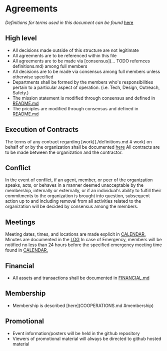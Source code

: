 # Agreements

*Definitions for terms used in this document can be found* [here](./DEFINITIONS.md)

## High level

 - All decisions made outside of this structure are not legitimate
 - All agreements are to be referenced within this file
 - All agreements are to be made via [consensus](... TODO refernces definitions.md) among full members
 - All decisions are to be made via consensus among full members unless otherwise specified
 - Departments shall be formed by the members who's responsibilities pertain to a particular aspect of operation. (i.e. Tech, Design, Outreach, Safety.)
 - The mission statement is modified through consensus and defined in [README.md](./README.md#Mission)
 - The priciples are modified through consensus and defined in [README.md](./README.md#Principles)

## Execution of Contracts

The terms of any contract regarding [work](./definitions.md # work) on behalf of or by the organization shall be documented [here](TODO.) All contracts are to be made between the organization and the contractor.

## Conflict

In the event of conflict, if an agent, member, or peer of the organization speaks, acts, or behaves in a manner deemed unacceptable by the membership, internally or externally, or if an individual's ability to fulfill their commitments to the organization is brought into question, subsequent action up to and including removal from all activities related to the organization will be decided by consensus among the members.

## Meetings

Meeting dates, times, and locations are made explicit in [CALENDAR.](./CALENDAR.md) Minutes are documented in the [LOG](./LOG.md) In case of Emergency, members will be notified no less than 24 hours before the specified emergency meeting time found in [CALENDAR.](./CALENDAR.md)

## Financial

 - All assets and transactions shall be documented in [FINANCIAL.md](./FINANCIAL.md)
## Membership
 - Membership is described [here](COOPERATIONS.md #membership)

## Promotional

 - Event information/posters will be held in the github repository
 - Viewers of promotional material will always be directed to github hosted
   material
